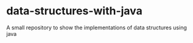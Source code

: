 # data-structures-with-java
A small repository to show the implementations of data structures using java
